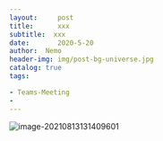 ```yaml
---
layout:     post
title:      xxx
subtitle:  xxx
date:       2020-5-20
author:  Nemo
header-img: img/post-bg-universe.jpg
catalog: true
tags:

- Teams-Meeting
- 
---
```




![image-20210813131409601](C:\Users\Nemo\Documents\GitHub\tangx007\img\image-20210813131409601.png)



